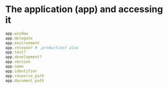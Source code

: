 # The application (app) and accessing it

```ruby
app.window
app.delegate
app.environment
app.release? # .production? also
app.test?
app.development?
app.version
app.name
app.identifier
app.resource_path
app.document_path
```
